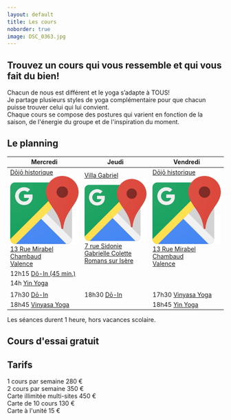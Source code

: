 ```yaml
---
layout: default
title: Les cours
noborder: true
image: DSC_0363.jpg
---
```

<div class="block" markdown="1">

## Trouvez un cours qui vous ressemble et qui vous fait du bien!

Chacun de nous est différent et le yoga s’adapte à TOUS!  
Je partage plusieurs styles de yoga complémentaire pour que chacun puisse trouver celui qui lui convient.  
Chaque cours se compose des postures qui varient en fonction de la saison, de l'énergie du groupe et de l'inspiration du moment.  

## Le planning

<table class="sceances">
	<thead>
		<tr>
			<th>
				Mercredi
			</th>
			<th>
				Jeudi
			</th>
			<th>
				Vendredi
			</th>
		</tr>
	</thead>
	<tbody>
		<tr>
			<td class="delimiter">
				<a href="https://goo.gl/maps/z6hedhFED1ugsfob8" target="_blank">
					<div class="address name">Dōjō historique <img class="googlemaps" alt="Google Maps - Dojo historique" src="/assets/images/Google_Maps_icon.png" /></div>
					<div class="address street">13 Rue Mirabel Chambaud</div>
					<div class="address city">Valence</div>
				</a>
			</td>
			<td class="delimiter">
				<a href="https://goo.gl/maps/5Q3zkT11HhkP5fe16" target="_blank">
					<div class="address name">Villa Gabriel <img class="googlemaps" alt="Google Maps - Villa Gabriel" src="/assets/images/Google_Maps_icon.png" /></div>
					<div class="address street">7 rue Sidonie Gabrielle Colette</div>
					<div class="address city">Romans sur Isère</div>
				</a>
			</td>
			<td class="delimiter">
				<a href="https://goo.gl/maps/z6hedhFED1ugsfob8" target="_blank">
					<div class="address name">Dōjō historique <img class="googlemaps" alt="Google Maps - Dojo historique" src="/assets/images/Google_Maps_icon.png" /></div>
					<div class="address street">13 Rue Mirabel Chambaud</div>
					<div class="address city">Valence</div>
				</a>
			</td>
		</tr>
		<tr>
			<td>
				<label>12h15</label>
				<span><a href="/do_in">Dō-In (45 min.)</a></span>
			</td>
			<td></td>
			<td></td>
		</tr>
		<tr>
			<td>
				<label>14h</label>
				<span><a href="/yoga#yin-yoga">Yin Yoga</a></span>
			</td>
			<td></td>
			<td></td>
		</tr>
		<tr>
			<td></td>
			<td></td>
			<td></td>
		</tr>
		<tr>
			<td>
				<label>17h30</label>
				<span><a href="/do_in">Dō-In</a></span>
			</td>
			<td>
				<label>18h30</label>
				<span><a href="/do_in">Dō-In</a></span>
			</td>
			<td>
				<label>17h30</label>
				<span><a href="/yoga#vinyasa-yoga">Vinyasa Yoga</a></span>
			</td>
		</tr>
		<tr>
			<td class="delimiter">
				<label>18h45</label>
				<span><a href="/yoga#vinyasa-yoga">Vinyasa Yoga</a></span>
			</td>
			<td class="delimiter">
			</td>
			<td class="delimiter">
				<label>18h45</label>
				<span><a href="/yoga#yin-yoga">Yin Yoga</a></span>
			</td>
		</tr>
	</tbody>
</table>

<div id="duration">
Les séances durent 1 heure, hors vacances scolaire.
</div>

<h2 id="essai">
Cours d'essai gratuit
</h2>


## Tarifs

<div class="tarif">
	<label>1 cours par semaine</label>
	<span>280 €</span>
</div>

<div class="tarif">
	<label>2 cours par semaine</label>
	<span>350 €</span>
</div>

<div class="tarif">
	<label>Carte illimitée multi-sites</label>
	<span>450 €</span>
</div>

<div class="tarif">
	<label>Carte de 10 cours</label>
	<span>130 €</span>
</div>

<div class="tarif">
	<label>Carte à l'unité</label>
	<span>15 €</span>
</div>
